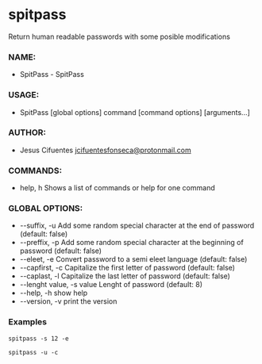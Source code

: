 # spitpass
Return human readable passwords with some posible modifications


### NAME:
   - SpitPass - SpitPass

### USAGE:
   - SpitPass [global options] command [command options] [arguments...]

### AUTHOR:
   - Jesus Cifuentes <jcifuentesfonseca@protonmail.com>

### COMMANDS:
   - help, h  Shows a list of commands or help for one command

### GLOBAL OPTIONS:
  - --suffix, -u              Add some random special character at the end of password (default: false)
  - --preffix, -p             Add some random special character at the beginning of password (default: false)
  - --eleet, -e               Convert password to a semi eleet language (default: false)
  - --capfirst, -c            Capitalize the first letter of password (default: false)
  - --caplast, -l             Capitalize the last letter of password (default: false)
  - --lenght value, -s value  Lenght of password (default: 8)
  - --help, -h                show help
  - --version, -v             print the version


  ### Examples

  ~~~
  spitpass -s 12 -e
  ~~~

  ~~~
  spitpass -u -c
  ~~~